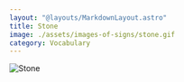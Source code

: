 ```yaml
---
layout: "@layouts/MarkdownLayout.astro"
title: Stone
image: ./assets/images-of-signs/stone.gif
category: Vocabulary
---
```


![Stone](@signs/stone.gif)
